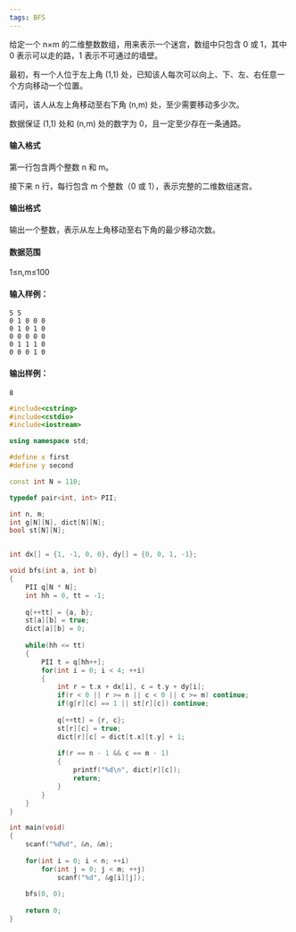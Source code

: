```yaml
---
tags: BFS
---
```




给定一个 n×m 的二维整数数组，用来表示一个迷宫，数组中只包含 0 或 1，其中 0 表示可以走的路，1 表示不可通过的墙壁。

最初，有一个人位于左上角 (1,1) 处，已知该人每次可以向上、下、左、右任意一个方向移动一个位置。

请问，该人从左上角移动至右下角 (n,m) 处，至少需要移动多少次。

数据保证 (1,1) 处和 (n,m) 处的数字为 0，且一定至少存在一条通路。

#### 输入格式

第一行包含两个整数 n 和 m。

接下来 n 行，每行包含 m 个整数（0 或 1），表示完整的二维数组迷宫。

#### 输出格式

输出一个整数，表示从左上角移动至右下角的最少移动次数。

#### 数据范围

1≤n,m≤100

#### 输入样例：

```
5 5
0 1 0 0 0
0 1 0 1 0
0 0 0 0 0
0 1 1 1 0
0 0 0 1 0
```

#### 输出样例：

```
8
```



```cpp
#include<cstring>
#include<cstdio>
#include<iostream>

using namespace std;

#define x first
#define y second

const int N = 110;

typedef pair<int, int> PII;

int n, m;
int g[N][N], dict[N][N];
bool st[N][N];


int dx[] = {1, -1, 0, 0}, dy[] = {0, 0, 1, -1};

void bfs(int a, int b)
{
    PII q[N * N];
    int hh = 0, tt = -1;
    
    q[++tt] = {a, b};
    st[a][b] = true;
    dict[a][b] = 0;
     
    while(hh <= tt)
    {
        PII t = q[hh++];
        for(int i = 0; i < 4; ++i)
        {
            int r = t.x + dx[i], c = t.y + dy[i];
            if(r < 0 || r >= n || c < 0 || c >= m) continue;
            if(g[r][c] == 1 || st[r][c]) continue;
            
            q[++tt] = {r, c};
            st[r][c] = true;
            dict[r][c] = dict[t.x][t.y] + 1;
            
            if(r == n - 1 && c == m - 1)
            {
                printf("%d\n", dict[r][c]);
                return;
            }
        }
    }
}

int main(void)
{
    scanf("%d%d", &n, &m);
    
    for(int i = 0; i < n; ++i)
        for(int j = 0; j < m; ++j)
            scanf("%d", &g[i][j]);
    
    bfs(0, 0);
    
    return 0;
}
```

